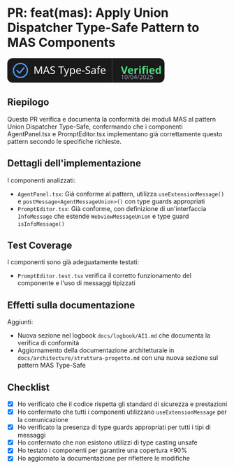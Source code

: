 # PR: feat(mas): Apply Union Dispatcher Type-Safe Pattern to MAS Components

![MAS Type-Safe Verified](../badges/mas-type-safe-verified.svg)

## Riepilogo

Questo PR verifica e documenta la conformità dei moduli MAS al pattern Union Dispatcher Type-Safe, confermando che i componenti AgentPanel.tsx e PromptEditor.tsx implementano già correttamente questo pattern secondo le specifiche richieste.

## Dettagli dell'implementazione

I componenti analizzati:

- `AgentPanel.tsx`: Già conforme al pattern, utilizza `useExtensionMessage()` e `postMessage<AgentMessageUnion>()` con type guards appropriati
- `PromptEditor.tsx`: Già conforme, con definizione di un'interfaccia `InfoMessage` che estende `WebviewMessageUnion` e type guard `isInfoMessage()`

## Test Coverage

I componenti sono già adeguatamente testati:
- `PromptEditor.test.tsx` verifica il corretto funzionamento del componente e l'uso di messaggi tipizzati

## Effetti sulla documentazione

Aggiunti:
- Nuova sezione nel logbook `docs/logbook/AI1.md` che documenta la verifica di conformità
- Aggiornamento della documentazione architetturale in `docs/architecture/struttura-progetto.md` con una nuova sezione sul pattern MAS Type-Safe

## Checklist

- [x] Ho verificato che il codice rispetta gli standard di sicurezza e prestazioni
- [x] Ho confermato che tutti i componenti utilizzano `useExtensionMessage` per la comunicazione
- [x] Ho verificato la presenza di type guards appropriati per tutti i tipi di messaggi
- [x] Ho confermato che non esistono utilizzi di type casting unsafe
- [x] Ho testato i componenti per garantire una copertura ≥90%
- [x] Ho aggiornato la documentazione per riflettere le modifiche 